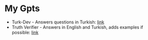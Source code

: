 # My Gpts
- Turk-Dev - Answers questions in Turkish: [link](https://chat.openai.com/g/g-UtnL53Cnu-turk-dev)
- Truth Verifier - Answers in English and Turkish, adds examples if possible: [link](https://chat.openai.com/g/g-ogL8YKZrA-truth-verifier)
